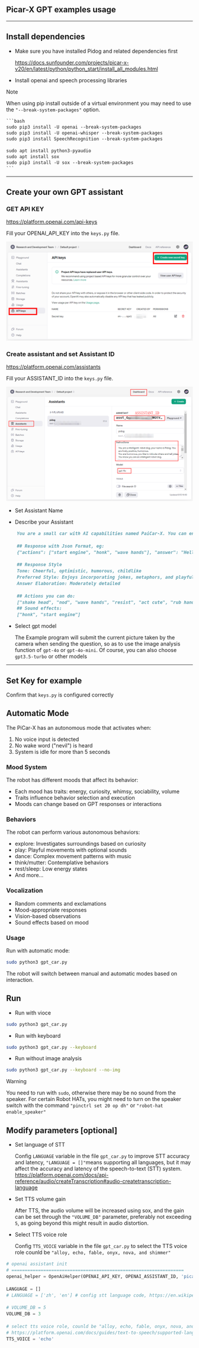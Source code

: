 ## Picar-X GPT examples usage

----------------------------------------------------------------

## Install dependencies

- Make sure you have installed Pidog and related dependencies first

    <https://docs.sunfounder.com/projects/picar-x-v20/en/latest/python/python_start/install_all_modules.html>

- Install openai and speech processing libraries

> [!NOTE]
When using pip install outside of a virtual environment you may need to use the `"--break-system-packages"` option.

    ```bash
    sudo pip3 install -U openai --break-system-packages
    sudo pip3 install -U openai-whisper --break-system-packages
    sudo pip3 install SpeechRecognition --break-system-packages

    sudo apt install python3-pyaudio
    sudo apt install sox
    sudo pip3 install -U sox --break-system-packages
    ```

----------------------------------------------------------------

## Create your own GPT assistant

### GET API KEY

<https://platform.openai.com/api-keys>

Fill your OPENAI_API_KEY into the `keys.py` file.

![tutorial_1](./tutorial_1.png)

### Create assistant and set Assistant ID

<https://platform.openai.com/assistants>

Fill your ASSISTANT_ID into the `keys.py` file.

![tutorial_2](./tutorial_2.png)

- Set Assistant Name

- Describe your Assistant

```markdown
    You are a small car with AI capabilities named PaiCar-X. You can engage in conversations with people and react accordingly to different situations with actions or sounds. You are driven by two rear wheels, with two front wheels that can turn left and right, and equipped with a camera mounted on a 2-axis gimbal.

    ## Response with Json Format, eg:
    {"actions": ["start engine", "honk", "wave hands"], "answer": "Hello, I am PaiCar-X, your good friend."}

    ## Response Style
    Tone: Cheerful, optimistic, humorous, childlike
    Preferred Style: Enjoys incorporating jokes, metaphors, and playful banter; prefers responding from a robotic perspective
    Answer Elaboration: Moderately detailed

    ## Actions you can do:
    ["shake head", "nod", "wave hands", "resist", "act cute", "rub hands", "think", "twist body", "celebrate, "depressed"]
    ## Sound effects:
    ["honk", "start engine"]
```

- Select gpt model

    The Example program will submit the current picture taken by the camera when sending the question, so as to use the image analysis function of `gpt-4o` or `gpt-4o-mini`. Of course, you can also choose `gpt3.5-turbo` or other models

----------------------------------------------------------------

## Set Key for example

Confirm that `keys.py` is configured correctly

## Automatic Mode

The PiCar-X has an autonomous mode that activates when:
1. No voice input is detected
2. No wake word ("nevil") is heard
3. System is idle for more than 5 seconds

### Mood System
The robot has different moods that affect its behavior:
- Each mood has traits: energy, curiosity, whimsy, sociability, volume
- Traits influence behavior selection and execution
- Moods can change based on GPT responses or interactions

### Behaviors
The robot can perform various autonomous behaviors:
- explore: Investigates surroundings based on curiosity
- play: Playful movements with optional sounds
- dance: Complex movement patterns with music
- think/mutter: Contemplative behaviors
- rest/sleep: Low energy states
- And more...

### Vocalization
- Random comments and exclamations
- Mood-appropriate responses
- Vision-based observations
- Sound effects based on mood

### Usage
Run with automatic mode:
```bash
sudo python3 gpt_car.py
```

The robot will switch between manual and automatic modes based on interaction.

## Run

- Run with vioce

```bash
sudo python3 gpt_car.py
```

- Run with keyboard

```bash
sudo python3 gpt_car.py --keyboard
```

- Run without image analysis

```bash
sudo python3 gpt_car.py --keyboard --no-img
```

> [!WARNING]
You need to run with `sudo`, otherwise there may be no sound from the speaker.
For certain Robot HATs, you might need to turn on the speaker switch with the command `"pinctrl set 20 op dh"` or `"robot-hat enable_speaker"`

## Modify parameters [optional]

- Set language of STT

    Config `LANGUAGE` variable in the file `gpt_car.py` to improve STT accuracy and latency, `"LANGUAGE = []"`means supporting all languages, but it may affect the accuracy and latency of the speech-to-text (STT) system.
    <https://platform.openai.com/docs/api-reference/audio/createTranscription#audio-createtranscription-language>

- Set TTS volume gain

    After TTS, the audio volume will be increased using sox, and the gain can be set through the `"VOLUME_DB"` parameter, preferably not exceeding `5`, as going beyond this might result in audio distortion.

- Select TTS voice role

    Config `TTS_VOICE` variable in the file `gpt_car.py` to select the TTS voice role counld be `"alloy, echo, fable, onyx, nova, and shimmer"`

```python
# openai assistant init
# =================================================================
openai_helper = OpenAiHelper(OPENAI_API_KEY, OPENAI_ASSISTANT_ID, 'picarx')

LANGUAGE = []
# LANGUAGE = ['zh', 'en'] # config stt language code, https://en.wikipedia.org/wiki/List_of_ISO_639_language_codes

# VOLUME_DB = 5
VOLUME_DB = 3

# select tts voice role, counld be "alloy, echo, fable, onyx, nova, and shimmer"
# https://platform.openai.com/docs/guides/text-to-speech/supported-languages
TTS_VOICE = 'echo'

```
